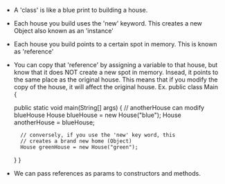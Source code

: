 - A 'class' is like a blue print to building a house.
- Each house you build uses the 'new' keyword. This creates a new Object also known as an 'instance'
- Each house you build points to a certain spot in memory. This is known as 'reference'
- You can copy that 'reference' by assigning a variable to that house, but know that it does NOT create a new spot in memory. Insead, it points to the same place as the original house. This means that if you modify the copy of the house, it will affect the original house.
Ex. 
public class Main {

	public static void main(String[] args) {
		// anotherHouse can modify blueHouse
		House blueHouse = new House("blue");
		House anotherHouse = blueHouse;

		// conversely, if you use the 'new' key word, this
		// creates a brand new home (Object)
		House greenHouse = new House("green");
		
	}
}

- We can pass references as params to constructors and methods.
